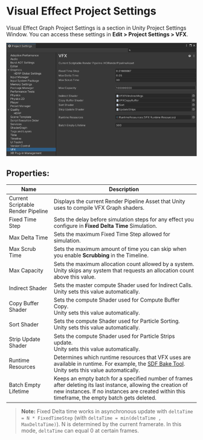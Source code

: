 # Visual Effect Project Settings

Visual Effect Graph Project Settings is a section in Unity Project Settings Window. You can access these settings in **Edit > Project Settings > VFX**.

![](Images/VisualEffectProjectSettings.png)

## Properties:

| Name                               | Description                                                  |
| ---------------------------------- | ------------------------------------------------------------ |
| Current Scriptable Render Pipeline | Displays the current Render Pipeline Asset that Unity uses to compile VFX Graph shaders. |
| Fixed Time Step                    | Sets the delay before simulation steps for any effect you configure in **Fixed Delta Time** Simulation. |
| Max Delta Time                     | Sets the maximum Fixed Time Step allowed for simulation.              |
| Max Scrub Time                     | Sets the maximum amount of time you can skip when you enable **Scrubbing** in the Timeline. |
| Max Capacity                       | Sets the maximum allocation count allowed by a system. Unity skips any system that requests an allocation count above this value. |
| Indirect Shader                    | Sets the master compute Shader used for Indirect Calls.<br/> Unity sets this value automatically.|
| Copy Buffer Shader                 | Sets the compute Shader used for Compute Buffer Copy.<br/> Unity sets this value automatically. |
| Sort Shader                        | Sets the compute Shader used for Particle Sorting.<br/> Unity sets this value automatically. |
| Strip Update Shader                | Sets the compute Shader used for Particle Strips update.<br/> Unity sets this value automatically. |
| Runtime Resources                  | Determines which runtime resources that VFX uses are available in runtime. For example, the [SDF Bake Tool](sdf-bake-tool.md).<br/> Unity sets this value automatically. |
| Batch Empty Lifetime           | Keeps an empty batch for a specified number of frames after deleting its last instance, allowing the creation of new instances. If no instances are created within this timeframe, the empty batch gets deleted. |

> **Note:** Fixed Delta time works in asynchronous update with `deltaTime = N * FixedTimeStep` (with `deltaTime = min(deltaTime , MaxDeltaTime)`). N is determined by the current framerate. In this mode, `deltaTime` can equal 0 at certain frames.
